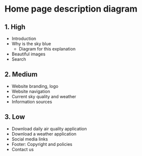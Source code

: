 # Home page description diagram

## 1. High

- Introduction
- Why is the sky blue
	- Diagram for this explanation
- Beautiful images
- Search

## 2. Medium

- Website branding, logo
- Website navigation
- Current sky quality and weather
- Information sources

## 3. Low

- Download daily air quality application
- Download a weather application
- Social media links
- Footer: Copyright and policies
- Contact us
